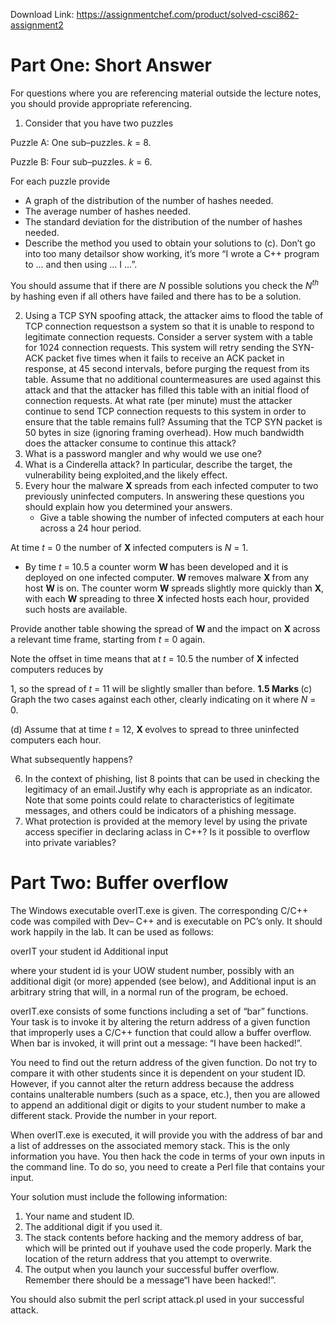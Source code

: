 Download Link: https://assignmentchef.com/product/solved-csci862-assignment2
<br>
<h1>Part One: Short Answer</h1>

For questions where you are referencing material outside the lecture notes, you should provide appropriate referencing.

<ol>

 <li>Consider that you have two puzzles</li>

</ol>

Puzzle A: One sub–puzzles. <em>k </em>= 8.

Puzzle B: Four sub–puzzles. <em>k </em>= 6.

For each puzzle provide

<ul>

 <li>A graph of the distribution of the number of hashes needed.</li>

 <li>The average number of hashes needed.</li>

 <li>The standard deviation for the distribution of the number of hashes needed.</li>

 <li>Describe the method you used to obtain your solutions to (c). Don’t go into too many detailsor show working, it’s more “I wrote a C++ program to … and then using … I …”.</li>

</ul>

You should assume that if there are <em>N </em>possible solutions you check the <em>N<sup>th </sup></em>by hashing even if all others have failed and there has to be a solution.

<ol start="2">

 <li>Using a TCP SYN spoofing attack, the attacker aims to flood the table of TCP connection requestson a system so that it is unable to respond to legitimate connection requests. Consider a server system with a table for 1024 connection requests. This system will retry sending the SYN-ACK packet five times when it fails to receive an ACK packet in response, at 45 second intervals, before purging the request from its table. Assume that no additional countermeasures are used against this attack and that the attacker has filled this table with an initial flood of connection requests. At what rate (per minute) must the attacker continue to send TCP connection requests to this system in order to ensure that the table remains full? Assuming that the TCP SYN packet is 50 bytes in size (ignoring framing overhead). How much bandwidth does the attacker consume to continue this attack?</li>

 <li>What is a password mangler and why would we use one?</li>

 <li>What is a Cinderella attack? In particular, describe the target, the vulnerability being exploited,and the likely effect.</li>

 <li>Every hour the malware <strong>X </strong>spreads from each infected computer to two previously uninfected computers. In answering these questions you should explain how you determined your answers.

  <ul>

   <li>Give a table showing the number of infected computers at each hour across a 24 hour period.</li>

  </ul></li>

</ol>

At time <em>t </em>= 0 the number of <strong>X </strong>infected computers is <em>N </em>= 1.

<ul>

 <li>By time <em>t </em>= 10<em>.</em>5 a counter worm <strong>W </strong>has been developed and it is deployed on one infected computer. <strong>W </strong>removes malware <strong>X </strong>from any host <strong>W </strong>is on. The counter worm <strong>W </strong>spreads slightly more quickly than <strong>X</strong>, with each <strong>W </strong>spreading to three <strong>X </strong>infected hosts each hour, provided such hosts are available.</li>

</ul>

Provide another table showing the spread of <strong>W </strong>and the impact on <strong>X </strong>across a relevant time frame, starting from <em>t </em>= 0 again.

Note the offset in time means that at <em>t </em>= 10<em>.</em>5 the number of <strong>X </strong>infected computers reduces by

1, so the spread of <em>t </em>= 11 will be slightly smaller than before. <strong>1.5 Marks </strong>(c) Graph the two cases against each other, clearly indicating on it where <em>N </em>= 0.

(d) Assume that at time <em>t </em>= 12, <strong>X </strong>evolves to spread to three uninfected computers each hour.

What subsequently happens?

<ol start="6">

 <li>In the context of phishing, list 8 points that can be used in checking the legitimacy of an email.Justify why each is appropriate as an indicator. Note that some points could relate to characteristics of legitimate messages, and others could be indicators of a phishing message.</li>

 <li>What protection is provided at the memory level by using the private access specifier in declaring aclass in C++? Is it possible to overflow into private variables?</li>

</ol>

<h1>Part Two: Buffer overflow</h1>

The Windows executable overIT.exe is given. The corresponding C/C++ code was compiled with Dev– C++ and is executable on PC’s only. It should work happily in the lab. It can be used as follows:

overIT your student id Additional input

where your student id is your UOW student number, possibly with an additional digit (or more) appended (see below), and Additional input is an arbitrary string that will, in a normal run of the program, be echoed.

overIT.exe consists of some functions including a set of “bar” functions. Your task is to invoke it by altering the return address of a given function that improperly uses a C/C++ function that could allow a buffer overflow. When bar is invoked, it will print out a message: “I have been hacked!”.

You need to find out the return address of the given function. Do not try to compare it with other students since it is dependent on your student ID. However, if you cannot alter the return address because the address contains unalterable numbers (such as a space, etc.), then you are allowed to append an additional digit or digits to your student number to make a different stack. Provide the number in your report.

When overIT.exe is executed, it will provide you with the address of bar and a list of addresses on the associated memory stack. This is the only information you have. You then hack the code in terms of your own inputs in the command line. To do so, you need to create a Perl file that contains your input.

Your solution must include the following information:

<ol>

 <li>Your name and student ID.</li>

 <li>The additional digit if you used it.</li>

 <li>The stack contents before hacking and the memory address of bar, which will be printed out if youhave used the code properly. Mark the location of the return address that you attempt to overwrite.</li>

 <li>The output when you launch your successful buffer overflow. Remember there should be a message“I have been hacked!”.</li>

</ol>

You should also submit the perl script attack.pl used in your successful attack.